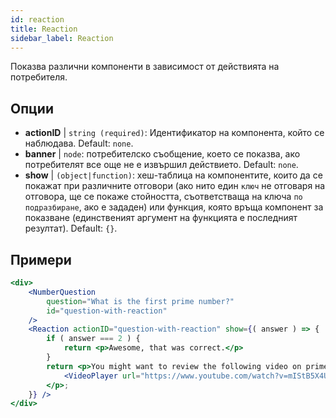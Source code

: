 ```yaml
---
id: reaction 
title: Reaction
sidebar_label: Reaction
---
```


Показва различни компоненти в зависимост от действията на потребителя.

## Опции

* __actionID__ | `string (required)`: Идентификатор на компонента, който се наблюдава. Default: `none`.
* __banner__ | `node`: потребителско съобщение, което се показва, ако потребителят все още не е извършил действието. Default: `none`.
* __show__ | `(object|function)`: хеш-таблица на компонентите, които да се покажат при различните отговори (ако нито един `ключ` не отговаря на отговора, ще се покаже стойността, съответстваща на ключа `по подразбиране`, ако е зададен) или функция, която връща компонент за показване (единственият аргумент на функцията е последният резултат). Default: `{}`.


## Примери

```jsx live
<div>
	<NumberQuestion
		question="What is the first prime number?"
		id="question-with-reaction"
	/>
	<Reaction actionID="question-with-reaction" show={( answer ) => {
		if ( answer === 2 ) {
			return <p>Awesome, that was correct.</p>
		}
		return <p>You might want to review the following video on prime numbers:
			<VideoPlayer url="https://www.youtube.com/watch?v=mIStB5X4U8M" />
		</p>;
	}} />
</div>
``` 

